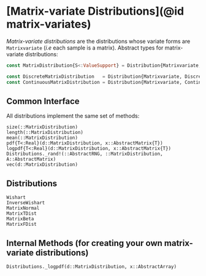 # [Matrix-variate Distributions](@id matrix-variates)

*Matrix-variate distributions* are the distributions whose variate forms are `Matrixvariate` (*i.e* each sample is a matrix). Abstract types for matrix-variate distributions:

```julia
const MatrixDistribution{S<:ValueSupport} = Distribution{Matrixvariate,S}

const DiscreteMatrixDistribution   = Distribution{Matrixvariate, Discrete}
const ContinuousMatrixDistribution = Distribution{Matrixvariate, Continuous}
```

## Common Interface

All distributions implement the same set of methods:

```@docs
size(::MatrixDistribution)
length(::MatrixDistribution)
mean(::MatrixDistribution)
pdf{T<:Real}(d::MatrixDistribution, x::AbstractMatrix{T})
logpdf{T<:Real}(d::MatrixDistribution, x::AbstractMatrix{T})
Distributions._rand!(::AbstractRNG, ::MatrixDistribution, A::AbstractMatrix)
vec(d::MatrixDistribution)
```

## Distributions

```@docs
Wishart
InverseWishart
MatrixNormal
MatrixTDist
MatrixBeta
MatrixFDist
```

## Internal Methods (for creating your own matrix-variate distributions)

```@docs
Distributions._logpdf(d::MatrixDistribution, x::AbstractArray)
```
